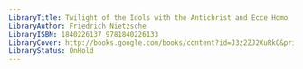 ```yaml
---
LibraryTitle: Twilight of the Idols with the Antichrist and Ecce Homo
LibraryAuthor: Friedrich Nietzsche
LibraryISBN: 1840226137 9781840226133
LibraryCover: http://books.google.com/books/content?id=J3z2ZJ2XuRkC&printsec=frontcover&img=1&zoom=1&source=gbs_api
LibraryStatus: OnHold
---
```

